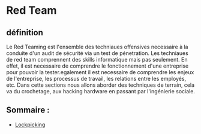 # Red Team

## définition 

Le Red Teaming est l'ensemble des techniaues offensives necessaire à la conduite d'un audit de sécurité via un test de pénetration.
Les techniaues de red team comprennent des skills informatique mais pas seulement. En effet, il est necessaire de comprendre le fonctionnement d'une entreprise pour pouvoir la tester.egalement il est necessaire de comprendre les enjeux de l'entreprise, les processus de travail, les relations entre les employés, etc.
Dans cette sections nous allons aborder des techniques de terrain, cela va du crochetage, aux hacking hardware en passant par l'ingénierie sociale.

## Sommaire :

- [Lockpicking](LockPicking.md)